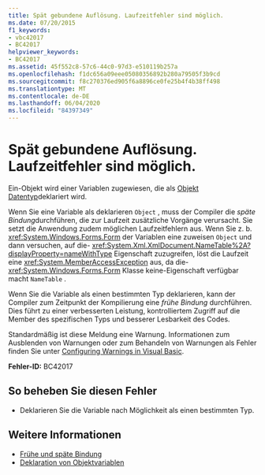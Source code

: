 ```yaml
---
title: Spät gebundene Auflösung. Laufzeitfehler sind möglich.
ms.date: 07/20/2015
f1_keywords:
- vbc42017
- BC42017
helpviewer_keywords:
- BC42017
ms.assetid: 45f552c8-57c6-44c0-97d3-e510119b257a
ms.openlocfilehash: f1dc656a09eee05080356892b280a79505f3b9cd
ms.sourcegitcommit: f8c270376ed905f6a8896ce0fe25b4f4b38ff498
ms.translationtype: MT
ms.contentlocale: de-DE
ms.lasthandoff: 06/04/2020
ms.locfileid: "84397349"
---
```

# <a name="late-bound-resolution-runtime-errors-could-occur"></a>Spät gebundene Auflösung. Laufzeitfehler sind möglich.
Ein-Objekt wird einer Variablen zugewiesen, die als [Objekt Datentyp](../data-types/object-data-type.md)deklariert wird.  
  
 Wenn Sie eine Variable als deklarieren `Object` , muss der Compiler die *späte Bindung*durchführen, die zur Laufzeit zusätzliche Vorgänge verursacht. Sie setzt die Anwendung zudem möglichen Laufzeitfehlern aus. Wenn Sie z. b. <xref:System.Windows.Forms.Form> der Variablen eine zuweisen `Object` und dann versuchen, auf die- <xref:System.Xml.XmlDocument.NameTable%2A?displayProperty=nameWithType> Eigenschaft zuzugreifen, löst die Laufzeit eine <xref:System.MemberAccessException> aus, da die- <xref:System.Windows.Forms.Form> Klasse keine-Eigenschaft verfügbar macht `NameTable` .  
  
 Wenn Sie die Variable als einen bestimmten Typ deklarieren, kann der Compiler zum Zeitpunkt der Kompilierung eine *frühe Bindung* durchführen. Dies führt zu einer verbesserten Leistung, kontrolliertem Zugriff auf die Member des spezifischen Typs und besserer Lesbarkeit des Codes.  
  
 Standardmäßig ist diese Meldung eine Warnung. Informationen zum Ausblenden von Warnungen oder zum Behandeln von Warnungen als Fehler finden Sie unter [Configuring Warnings in Visual Basic](/visualstudio/ide/configuring-warnings-in-visual-basic).  
  
 **Fehler-ID:** BC42017  
  
## <a name="to-correct-this-error"></a>So beheben Sie diesen Fehler  
  
- Deklarieren Sie die Variable nach Möglichkeit als einen bestimmten Typ.  
  
## <a name="see-also"></a>Weitere Informationen

- [Frühe und späte Bindung](../../programming-guide/language-features/early-late-binding/index.md)
- [Deklaration von Objektvariablen](../../programming-guide/language-features/variables/object-variable-declaration.md)
